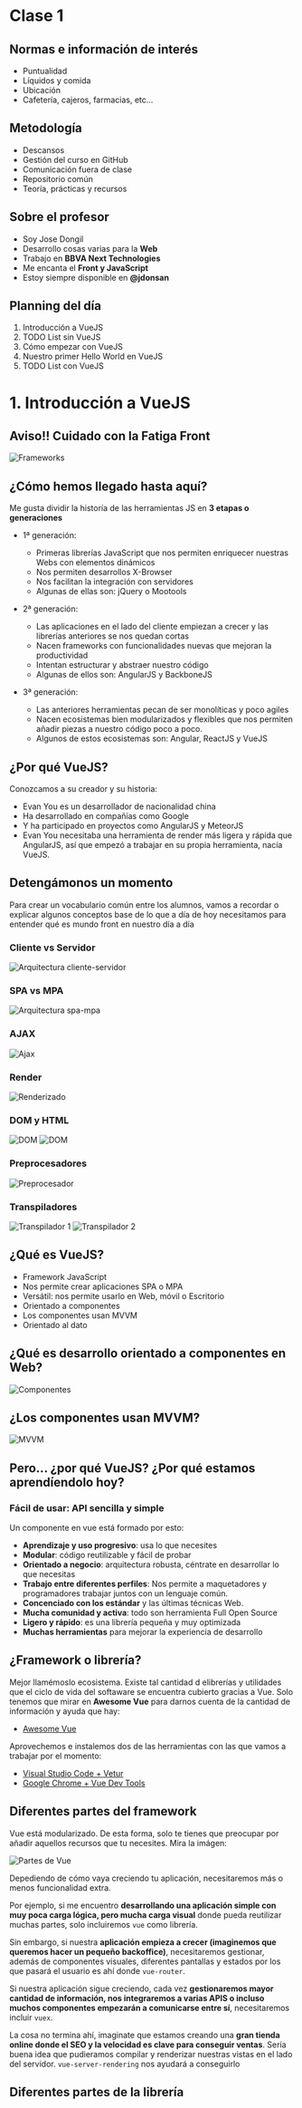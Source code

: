# Clase 1

## Normas e información de interés

* Puntualidad
* Líquidos y comida
* Ubicación
* Cafetería, cajeros, farmacias, etc...

## Metodología

* Descansos
* Gestión del curso en GitHub
* Comunicación fuera de clase
* Repositorio común
* Teoría, prácticas y recursos

## Sobre el profesor

* Soy Jose Dongil
* Desarrollo cosas varias para la **Web**
* Trabajo en **BBVA Next Technologies**
* Me encanta el **Front y JavaScript**
* Estoy siempre disponible en **@jdonsan**

## Planning del día 

1. Introducción a VueJS
2. TODO List sin VueJS
3. Cómo empezar con VueJS
4. Nuestro primer Hello World en VueJS
5. TODO List con VueJS

# 1. Introducción a VueJS

## **Aviso!!** Cuidado con la Fatiga Front 

![Frameworks](imgs/frameworks.png)

## ¿Cómo hemos llegado hasta aquí?

Me gusta dividir la historía de las herramientas JS
en **3 etapas o generaciones**

* 1ª generación:

    - Primeras librerías JavaScript que nos permiten enriquecer 
      nuestras Webs con elementos dinámicos
    - Nos permiten desarrollos X-Browser
    - Nos facilitan la integración con servidores
    - Algunas de ellas son: jQuery o Mootools

* 2ª generación: 
    - Las aplicaciones en el lado del cliente empiezan a crecer y 
      las librerías anteriores se nos quedan cortas
    - Nacen frameworks con funcionalidades nuevas que mejoran la productividad
    - Intentan estructurar y abstraer nuestro código
    - Algunas de ellos son: AngularJS y BackboneJS

* 3ª generación:
    - Las anteriores herramientas pecan de ser monolíticas y poco agiles
    - Nacen ecosistemas bien modularizados y flexibles que nos permiten 
      añadir piezas a nuestro código poco a poco.
    - Algunos de estos ecosistemas son: Angular, ReactJS y VueJS

## ¿Por qué VueJS? 

Conozcamos a su creador y su historia:

* Evan You es un desarrollador de nacionalidad china
* Ha desarrollado en compañías como Google
* Y ha participado en proyectos como AngularJS y MeteorJS
* Evan You necesitaba una herramienta de render más ligera y rápida que AngularJS, así que empezó a trabajar en su propia herramienta, nacía VueJS.

## Detengámonos un momento

Para crear un vocabulario común entre los alumnos, vamos a recordar o explicar algunos conceptos base de lo que a día de hoy necesitamos para entender qué es mundo front en nuestro día a día

### **Cliente vs Servidor**

![Arquitectura cliente-servidor](imgs/cliente-servidor.jpg)

### **SPA vs MPA**

![Arquitectura spa-mpa](imgs/spa-mpa.png)

### **AJAX**

![Ajax](imgs/ajax.png)

### **Render**

![Renderizado](imgs/templating-engine.png)

### **DOM y HTML**

![DOM](imgs/dom.png)
![DOM](imgs/web.png)

### **Preprocesadores**

![Preprocesador](imgs/preprocessor.png)

### **Transpiladores**
![Transpilador 1](imgs/transpilacion.png)
![Transpilador 2](imgs/transpilador.jpeg)

## ¿Qué es VueJS?

* Framework JavaScript
* Nos permite crear aplicaciones SPA o MPA
* Versátil: nos permite usarlo en Web, móvil o Escritorio
* Orientado a componentes
* Los componentes usan MVVM
* Orientado al dato

## ¿Qué es desarrollo orientado a componentes en Web?

![Componentes](imgs/components.png)

## ¿Los componentes usan MVVM?

![MVVM](imgs/mvvm.png)

## Pero... ¿por qué VueJS? ¿Por qué estamos aprendíendolo hoy?

### **Fácil de usar**: API sencilla y simple

Un componente en vue está formado por esto:

* **Aprendizaje y uso progresivo**: usa lo que necesites
* **Modular**: código reutilizable y fácil de probar
* **Orientado a negocio**: arquitectura robusta, céntrate en desarrollar lo que necesitas
* **Trabajo entre diferentes perfiles**: Nos permite a maquetadores y programadores trabajar juntos con un lenguaje común.
* **Concenciado con los estándar** y las últimas técnicas Web.
* **Mucha comunidad y activa**: todo son herramienta Full Open Source
* **Ligero y rápido**: es una librería pequeña y muy optimizada
* **Muchas herramientas** para mejorar la experiencia de desarrollo

## ¿Framework o librería?

Mejor llamémoslo ecosistema. Existe tal cantidad d elibrerías y utilidades que el ciclo de vida del softaware se encuentra cubierto gracias a Vue. Solo tenemos que mirar en **Awesome Vue** para darnos cuenta de la cantidad de información y ayuda que hay:

* [Awesome Vue](https://github.com/vuejs/awesome-vue)

Aprovechemos e instalemos dos de las herramientas con las que vamos a trabajar por el momento:

  * [Visual Studio Code + Vetur](https://marketplace.visualstudio.com/items?itemName=octref.vetur)
  * [Google Chrome + Vue Dev Tools](https://chrome.google.com/webstore/detail/vuejs-devtools/nhdogjmejiglipccpnnnanhbledajbpd?hl=es)

## Diferentes partes del framework

Vue está modularizado. De esta forma, solo te tienes que preocupar por añadir aquellos recursos que tu necesites. Mira la imágen:

![Partes de Vue](imgs/plataforma-vue-1.png)

Depediendo de cómo vaya creciendo tu aplicación, necesitaremos más o menos funcionalidad extra. 

Por ejemplo, si me encuentro **desarrollando una aplicación simple con muy poca carga lógica, pero mucha carga visual** donde pueda reutilizar muchas partes, solo incluiremos `vue` como librería.

Sin embargo, si nuestra **aplicación empieza a crecer (imaginemos que queremos hacer un pequeño backoffice)**, necesitaremos gestionar, además de componentes visuales, diferentes pantallas y estados por los que pasará el usuario es ahí donde `vue-router`.

Si nuestra aplicación sigue creciendo, cada vez **gestionaremos mayor cantidad de información, nos integraremos a varias APIS o incluso muchos componentes empezarán a comunicarse entre sí**, necesitaremos incluir `vuex`.

La cosa no termina ahí, imaginate que estamos creando una **gran tienda online donde el SEO y la velocidad es clave para conseguir ventas**. Sería buena idea que pudieramos compilar y renderizar nuestras vistas en el lado del servidor. `vue-server-rendering` nos ayudará a conseguirlo

## Diferentes partes de la librería
